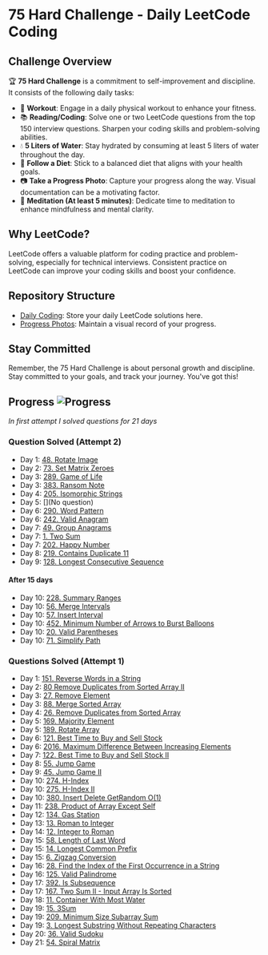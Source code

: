# 75 Hard Challenge - Daily LeetCode Coding

## Challenge Overview
:trophy: **75 Hard Challenge** is a commitment to self-improvement and discipline. It consists of the following daily tasks:

- :muscle: **Workout**: Engage in a daily physical workout to enhance your fitness.
- :books: **Reading/Coding**: Solve one or two LeetCode questions from the top 150 interview questions. Sharpen your coding skills and problem-solving abilities.
- :droplet: **5 Liters of Water**: Stay hydrated by consuming at least 5 liters of water throughout the day.
- :apple: **Follow a Diet**: Stick to a balanced diet that aligns with your health goals.
- :camera: **Take a Progress Photo**: Capture your progress along the way. Visual documentation can be a motivating factor.
- :lotus_position: **Meditation (At least 5 minutes)**: Dedicate time to meditation to enhance mindfulness and mental clarity.

## Why LeetCode?
LeetCode offers a valuable platform for coding practice and problem-solving, especially for technical interviews. Consistent practice on LeetCode can improve your coding skills and boost your confidence.

## Repository Structure
- [Daily Coding](./top_interview_questions/75_hard): Store your daily LeetCode solutions here.
- [Progress Photos](./progress_photos): Maintain a visual record of your progress.

## Stay Committed
Remember, the 75 Hard Challenge is about personal growth and discipline. Stay committed to your goals, and track your journey. You've got this!

## Progress  ![Progress](https://img.shields.io/badge/47%2F150-28a745)


*In first attempt I solved questions for 21 days*


### Question Solved (Attempt 2)
- Day 1: [48. Rotate Image](https://leetcode.com/problems/rotate-image/)
- Day 2: [73. Set Matrix Zeroes](https://leetcode.com/problems/set-matrix-zeroes/)
- Day 3: [289. Game of Life](https://leetcode.com/problems/game-of-life/)
- Day 3: [383. Ransom Note](https://leetcode.com/problems/ransom-note/)
- Day 4: [205. Isomorphic Strings](https://leetcode.com/problems/isomorphic-strings/)
- Day 5: [](No question)
- Day 6: [290. Word Pattern](https://leetcode.com/problems/word-pattern/)
- Day 6: [242. Valid Anagram](https://leetcode.com/problems/valid-anagram/)
- Day 7: [49. Group Anagrams](https://leetcode.com/problems/group-anagrams/)
- Day 7: [1. Two Sum](https://leetcode.com/problems/two-sum/)
- Day 7: [202. Happy Number](https://leetcode.com/problems/happy-number/)
- Day 8: [219. Contains Duplicate 11](https://leetcode.com/problems/contains-duplicate-ii/)
- Day 9: [128. Longest Consecutive Sequence](https://leetcode.com/problems/longest-consecutive-sequence/)
#### After 15 days
- Day 10: [228. Summary Ranges](https://leetcode.com/problems/summary-ranges/)
- Day 10: [56. Merge Intervals](https://leetcode.com/problems/merge-intervals/)
- Day 10: [57. Insert Interval](https://leetcode.com/problems/insert-interval/)
- Day 10: [452. Minimum Number of Arrows to Burst Balloons](https://leetcode.com/problems/minimum-number-of-arrows-to-burst-balloons/)
- Day 10: [20. Valid Parentheses](https://leetcode.com/problems/valid-parentheses/)
- Day 10: [71. Simplify Path](https://leetcode.com/problems/simplify-path/)


















### Questions Solved (Attempt 1)

- Day 1: [151. Reverse Words in a String](https://leetcode.com/problems/reverse-words-in-a-string/)
- Day 2: [80 Remove Duplicates from Sorted Array II](https://leetcode.com/problems/remove-duplicates-from-sorted-array-ii/)
- Day 3: [27. Remove Element](https://leetcode.com/problems/remove-element/)
- Day 3: [88. Merge Sorted Array](https://leetcode.com/problems/merge-sorted-array/)
- Day 4: [26. Remove Duplicates from Sorted Array](https://leetcode.com/problems/remove-duplicates-from-sorted-array/)
- Day 5: [169. Majority Element](https://leetcode.com/problems/majority-element/description/)
- Day 5: [189. Rotate Array](https://leetcode.com/problems/rotate-array/)
- Day 6: [121. Best Time to Buy and Sell Stock](https://leetcode.com/problems/best-time-to-buy-and-sell-stock/)
- Day 6: [2016. Maximum Difference Between Increasing Elements](https://leetcode.com/problems/maximum-difference-between-increasing-elements/)
- Day 7: [122. Best Time to Buy and Sell Stock II](https://leetcode.com/problems/best-time-to-buy-and-sell-stock-ii/)
- Day 8: [55. Jump Game](https://leetcode.com/problems/jump-game/description/)
- Day 9: [45. Jump Game II](https://leetcode.com/problems/jump-game-ii/description/)
- Day 10: [274. H-Index](https://leetcode.com/problems/h-index/)
- Day 10: [275. H-Index II](https://leetcode.com/problems/h-index-ii/)
- Day 10: [380. Insert Delete GetRandom O(1)](https://leetcode.com/problems/insert-delete-getrandom-o1/)
- Day 11: [238. Product of Array Except Self](https://leetcode.com/problems/product-of-array-except-self/)
- Day 12: [134. Gas Station](https://leetcode.com/problems/gas-station/)
- Day 13: [13. Roman to Integer](https://leetcode.com/problems/roman-to-integer/)
- Day 14: [12. Integer to Roman](https://leetcode.com/problems/integer-to-roman/)
- Day 15: [58. Length of Last Word](https://leetcode.com/problems/length-of-last-word/description/)
- Day 15: [14. Longest Common Prefix](https://leetcode.com/problems/longest-common-prefix/description/)
- Day 15: [6. Zigzag Conversion](https://leetcode.com/problems/zigzag-conversion/description/)
- Day 16: [28. Find the Index of the First Occurrence in a String](https://leetcode.com/problems/find-the-index-of-the-first-occurrence-in-a-string/)
- Day 16: [125. Valid Palindrome](https://leetcode.com/problems/valid-palindrome/description/)
- Day 17: [392. Is Subsequence](https://leetcode.com/problems/is-subsequence/)
- Day 17: [167. Two Sum II - Input Array Is Sorted](https://leetcode.com/problems/two-sum-ii-input-array-is-sorted/)
- Day 18: [11. Container With Most Water](https://leetcode.com/problems/container-with-most-water/)
- Day 19: [15. 3Sum](https://leetcode.com/problems/3sum/description/)
- Day 19: [209. Minimum Size Subarray Sum](https://leetcode.com/problems/minimum-size-subarray-sum/description/)
- Day 19: [3. Longest Substring Without Repeating Characters](https://leetcode.com/problems/longest-substring-without-repeating-characters/)
- Day 20: [36. Valid Sudoku](https://leetcode.com/problems/valid-sudoku/)
- Day 21: [54. Spiral Matrix](https://leetcode.com/problems/spiral-matrix/description/)
